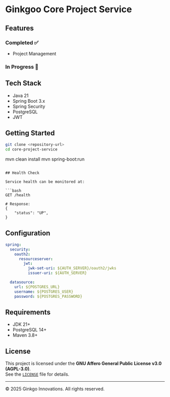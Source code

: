 # Ginkgoo Core Project Service

## Features

### Completed ✅

* Project Management 

### In Progress 🚧

## Tech Stack

* Java 21
* Spring Boot 3.x
* Spring Security
* PostgreSQL
* JWT

## Getting Started

```bash
git clone <repository-url>
cd core-project-service
```
mvn clean install
mvn spring-boot:run
```

## Health Check

Service health can be monitored at:

```bash
GET /health

# Response:
{
    "status": "UP",
}
```

## Configuration

```yaml
spring:
  security:
    oauth2:
      resourceserver:
        jwt:
          jwk-set-uri: ${AUTH_SERVER}/oauth2/jwks
          issuer-uri: ${AUTH_SERVER}

  datasource:
    url: ${POSTGRES_URL}
    username: ${POSTGRES_USER}
    password: ${POSTGRES_PASSWORD}
```

## Requirements

* JDK 21+
* PostgreSQL 14+
* Maven 3.8+

## License

This project is licensed under the **GNU Affero General Public License v3.0 (AGPL-3.0)**.  
See the [`LICENSE`](./LICENSE) file for details.

---

© 2025 Ginkgo Innovations. All rights reserved.

```
